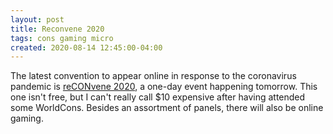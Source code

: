 ```yaml
---
layout: post
title: Reconvene 2020
tags: cons gaming micro
created: 2020-08-14 12:45:00-04:00
---
```

The latest convention to appear online in response to the coronavirus pandemic is [reCONvene 2020](https://reconvenesff.com), a one-day event happening tomorrow.  This one isn't free, but I can't really call $10 expensive after having attended some WorldCons.  Besides an assortment of panels, there will also be online gaming.
